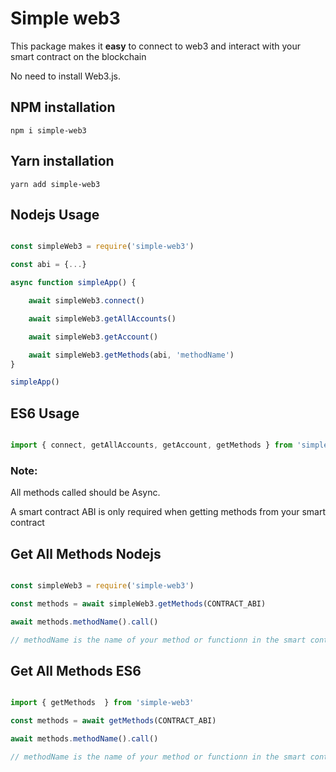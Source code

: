 # Simple web3

This package makes it **easy** to connect to web3 and interact with your smart contract on the blockchain

No need to install Web3.js.


## NPM installation

```npm i simple-web3```

## Yarn installation

```yarn add simple-web3```

## Nodejs Usage

```javascript

const simpleWeb3 = require('simple-web3')

const abi = {...}

async function simpleApp() {

    await simpleWeb3.connect()

    await simpleWeb3.getAllAccounts()

    await simpleWeb3.getAccount()

    await simpleWeb3.getMethods(abi, 'methodName')
}

simpleApp()
``` 

## ES6 Usage

```javascript

import { connect, getAllAccounts, getAccount, getMethods } from 'simple-web3'

``` 

### Note:
All methods called should be Async.

A smart contract ABI is only required when getting methods from your smart contract

## Get All Methods Nodejs

``` javascript

const simpleWeb3 = require('simple-web3')

const methods = await simpleWeb3.getMethods(CONTRACT_ABI)

await methods.methodName().call()

// methodName is the name of your method or functionn in the smart contract

```

## Get All Methods ES6

``` javascript

import { getMethods  } from 'simple-web3'

const methods = await getMethods(CONTRACT_ABI)

await methods.methodName().call()

// methodName is the name of your method or functionn in the smart contract

```